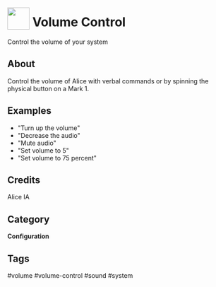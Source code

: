 # <img src='https://raw.githack.com/FortAwesome/Font-Awesome/master/svgs/solid/volume-down.svg' card_color='#22a7f0' width='50' height='50' style='vertical-align:bottom'/> Volume Control
Control the volume of your system

## About
Control the volume of Alice with verbal commands or by spinning the physical
button on a Mark 1.

## Examples
* "Turn up the volume"
* "Decrease the audio"
* "Mute audio"
* "Set volume to 5"
* "Set volume to 75 percent"

## Credits
Alice IA

## Category
**Configuration**

## Tags
#volume
#volume-control
#sound
#system
